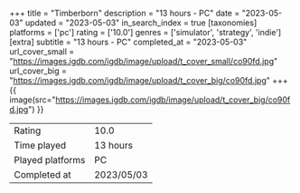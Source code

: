 +++
title = "Timberborn"
description = "13 hours - PC"
date = "2023-05-03"
updated = "2023-05-03"
in_search_index = true
[taxonomies]
platforms = ['pc']
rating = ['10.0']
genres = ['simulator', 'strategy', 'indie']
[extra]
subtitle = "13 hours - PC"
completed_at = "2023-05-03"
url_cover_small = "https://images.igdb.com/igdb/image/upload/t_cover_small/co90fd.jpg"
url_cover_big = "https://images.igdb.com/igdb/image/upload/t_cover_big/co90fd.jpg"
+++
{{ image(src="https://images.igdb.com/igdb/image/upload/t_cover_big/co90fd.jpg") }}

|              |            |
| ------------ | ---------- |
| Rating       | 10.0 |
| Time played  | 13 hours |
| Played platforms    | PC |
| Completed at | 2023/05/03 |


